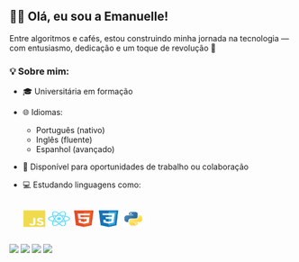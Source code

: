 ## 👩‍💻 Olá, eu sou a Emanuelle!

Entre algoritmos e cafés, estou construindo minha jornada na tecnologia — com entusiasmo, dedicação e um toque de revolução 🚀
### 💡 Sobre mim:
- 🎓 Universitária em formação
- 🌐 Idiomas:
  - Português (nativo)
  - Inglês (fluente)
  - Espanhol (avançado)
- 📍 Disponível para oportunidades de trabalho ou colaboração
- 💻 Estudando linguagens como:
  <div style="display: inline_block"><br>
  <img align="center" alt="Emma-Js" height="30" width="40" src="https://raw.githubusercontent.com/devicons/devicon/master/icons/javascript/javascript-plain.svg">
  <img align="center" alt="Emma-React" height="30" width="40" src="https://raw.githubusercontent.com/devicons/devicon/master/icons/react/react-original.svg">
  <img align="center" alt="Emma-HTML" height="30" width="40" src="https://raw.githubusercontent.com/devicons/devicon/master/icons/html5/html5-original.svg">
  <img align="center" alt="Emma-CSS" height="30" width="40" src="https://raw.githubusercontent.com/devicons/devicon/master/icons/css3/css3-original.svg">
  <img align="center" alt="Emma-Python" height="30" width="40" src="https://raw.githubusercontent.com/devicons/devicon/master/icons/python/python-original.svg">
   
    ##
   
<div> 
  <a href="https://www.instagram.com/manu_christinie/" target="_blank"><img src="https://img.shields.io/badge/-Instagram-%23E4405F?style=for-the-badge&logo=instagram&logoColor=white" target="_blank"></a>
 <a href="https://discord.com/users/720340595259998260" target="_blank"><img src="https://img.shields.io/badge/Discord-7289DA?style=for-the-badge&logo=discord&logoColor=white" target="_blank"></a> 
  <a href = "mailto:contatoemanuellechristinie8@gmail.com"><img src="https://img.shields.io/badge/-Gmail-%23333?style=for-the-badge&logo=gmail&logoColor=white" target="_blank"></a>
  <a href="https://www.linkedin.com/in/emanuelle-christinie-202900226/" target="_blank"><img src="https://img.shields.io/badge/-LinkedIn-%230077B5?style=for-the-badge&logo=linkedin&logoColor=white" target="_blank"></a> 
  
</div>


  
